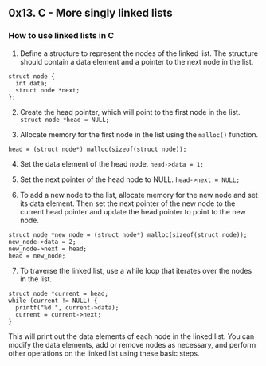 ## 0x13. C - More singly linked lists

### How to use linked lists in C

1. Define a structure to represent the nodes of the linked list. The structure should contain a data element and a pointer to the next node in the list.

```
struct node {
  int data;
  struct node *next;
};
```

2. Create the head pointer, which will point to the first node in the list.
   `struct node *head = NULL;`

3. Allocate memory for the first node in the list using the `malloc()` function.

`head = (struct node*) malloc(sizeof(struct node));`

4. Set the data element of the head node.
   `head->data = 1;`

5. Set the next pointer of the head node to NULL.
   `head->next = NULL;`

6. To add a new node to the list, allocate memory for the new node and set its data element. Then set the next pointer of the new node to the current head pointer and update the head pointer to point to the new node.

```
struct node *new_node = (struct node*) malloc(sizeof(struct node));
new_node->data = 2;
new_node->next = head;
head = new_node;
```

7. To traverse the linked list, use a while loop that iterates over the nodes in the list.

```
struct node *current = head;
while (current != NULL) {
  printf("%d ", current->data);
  current = current->next;
}
```

This will print out the data elements of each node in the linked list. You can modify the data elements, add or remove nodes as necessary, and perform other operations on the linked list using these basic steps.
